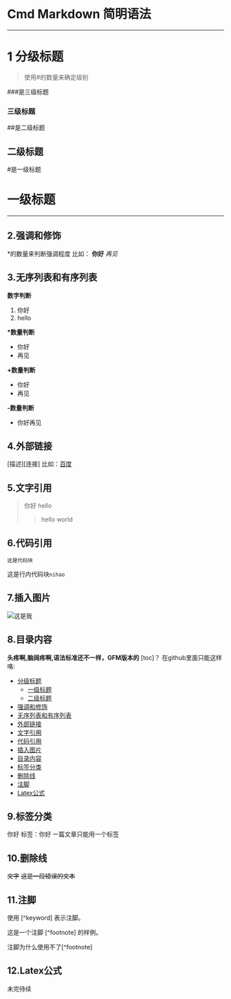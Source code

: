 # Cmd Markdown 简明语法

---

# 1 分级标题
> 使用#的数量来确定级别

\###是三级标题

### 三级标题

\##是二级标题

## 二级标题

\#是一级标题

# 一级标题

---
## 2.强调和修饰
\*的数量来判断强调程度
比如：
**你好**
*再见*

## 3.无序列表和有序列表
**数字判断**

1. 你好
2. hello

**\*数量判断**
* 你好
* 再见

**\+数量判断**

+ 你好
+ 再见

**\-数量判断**

- 你好再见

## 4.外部链接
\[描述][连接]
比如：[百度](http://www.baidu.com)

## 5.文字引用
>你好
hello
>>hello world

## 6.代码引用
    这是代码块
这是行内代码块`nihao`

## 7.插入图片
![这是我](https://www.zybuluo.com/static/img/my_head.jpg)

## 8.目录内容
**头疼啊,脑阔疼啊,语法标准还不一样，GFM版本的**
 [toc]？
 在github里面只能这样咯:
* [分级标题](#1-分级标题)
    * [一级标题](#一级标题)
    * [二级标题](#二级标题)
* [强调和修饰](#2.强调和修饰)
* [无序列表和有序列表](#3.无序列表和有序列表)
* [外部链接](#4.外部链接)
* [文字引用](#5.文字引用)
* [代码引用](#6.代码引用)
* [插入图片](#7.插入图片)
* [目录内容](#8.目录内容)
* [标签分类](#9.标签分类)
* [删除线](#10.删除线)
* [注脚](11.#注脚)
* [Latex公式](12.#Latex公式)
## 9.标签分类
你好
标签：你好
一篇文章只能用一个标签

## 10.删除线
~~文字~~
~~这是一段错误的文本~~

## 11.注脚

使用 [^keyword] 表示注脚。

这是一个注脚 [^footnote] 的样例。

注脚为什么使用不了\[^footnote]
## 12.Latex公式
未完待续


